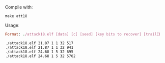Compile with:
```
make att18
```

Usage:
```ruby
Format: ./attack18.elf [data] [c] [seed] [key bits to recover] [trailID]
```
```
./attack18.elf 21.87 1 1 32 517
./attack18.elf 21.87 1 1 32 941
./attack18.elf 24.68 1 5 32 695
./attack18.elf 24.68 1 5 32 5702
```
